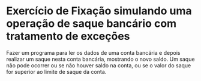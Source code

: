 # Exercício de Fixação simulando uma operação de saque bancário com tratamento de exceções

Fazer um programa para ler os dados de uma conta bancária e depois realizar um saque nesta conta bancária, mostrando o novo saldo. 
Um saque não pode ocorrer ou se não houver saldo na conta, ou se o valor do saque for superior ao limite de saque da conta.
